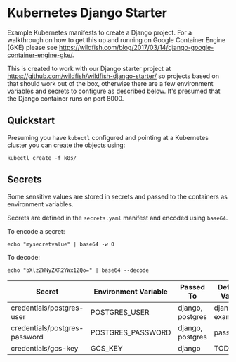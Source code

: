 # Kubernetes Django Starter

Example Kubernetes manifests to create a Django project. For a walkthrough on how to get this up and running on Google Container Engine (GKE) please see https://wildfish.com/blog/2017/03/14/django-google-container-engine-gke/.

This is created to work with our Django starter project at https://github.com/wildfish/wildfish-django-starter/ so projects based on that should work out of the box, otherwise there are a few environment variables and secrets to configure as described below. It's presumed that the Django container runs on port 8000.

## Quickstart

Presuming you have `kubectl` configured and pointing at a Kubernetes cluster you can create the objects using:

    kubectl create -f k8s/

## Secrets

Some sensitive values are stored in secrets and passed to the containers as environment variables.

Secrets are defined in the `secrets.yaml` manifest and encoded using `base64`.

To encode a secret:

    echo "mysecretvalue" | base64 -w 0
    
To decode:

    echo "bXlzZWNyZXR2YWx1ZQo=" | base64 --decode

| Secret | Environment Variable | Passed To | Default Value | 
| ------ | -------------------- | --------- | ------------- |
| credentials/postgres-user | POSTGRES_USER | django, postgres | django-example |
| credentials/postgres-password | POSTGRES_PASSWORD |  django, postgres | password |
| credentials/gcs-key | GCS_KEY | django | TODO |

